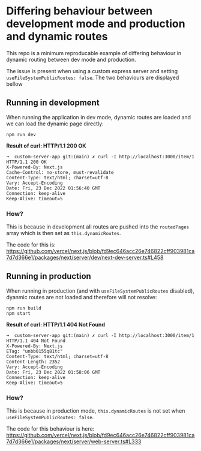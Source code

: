 # Differing behaviour between development mode and production and dynamic routes

This repo is a minimum reproducable example of differing behaviour in dynamic routing between dev mode and production.

The issue is present when using a custom express server and setting `useFileSystemPublicRoutes: false`. The two behaviours are displayed bellow

## Running in development

When running the application in dev mode, dynamic routes are loaded and we can load the dynamic page directly:

```
npm run dev
```

**Result of curl: HTTP/1.1 200 OK**

```
➜  custom-server-app git:(main) ✗ curl -I http://localhost:3000/item/1
HTTP/1.1 200 OK
X-Powered-By: Next.js
Cache-Control: no-store, must-revalidate
Content-Type: text/html; charset=utf-8
Vary: Accept-Encoding
Date: Fri, 23 Dec 2022 01:56:40 GMT
Connection: keep-alive
Keep-Alive: timeout=5
```

### How?

This is because in development all routes are pushed into the `routedPages` array which is then set as `this.dynamicRoutes`.

The code for this is: https://github.com/vercel/next.js/blob/fd9ec646acc26e746822cff903981ca7d7d366e1/packages/next/server/dev/next-dev-server.ts#L458

## Running in production

When running in production (and with `useFileSystemPublicRoutes` disabled), dyanmic routes are not loaded and therefore will not resolve:

```
npm run build
npm start
```

**Result of curl: HTTP/1.1 404 Not Found**

```
➜  custom-server-app git:(main) ✗ curl -I http://localhost:3000/item/1
HTTP/1.1 404 Not Found
X-Powered-By: Next.js
ETag: "unbb0155q81tc"
Content-Type: text/html; charset=utf-8
Content-Length: 2352
Vary: Accept-Encoding
Date: Fri, 23 Dec 2022 01:58:06 GMT
Connection: keep-alive
Keep-Alive: timeout=5
```

### How?

This is because in production mode, `this.dynamicRoutes` is not set when `useFileSystemPublicRoutes: false`.

The code for this behaviour is here: https://github.com/vercel/next.js/blob/fd9ec646acc26e746822cff903981ca7d7d366e1/packages/next/server/web-server.ts#L333
